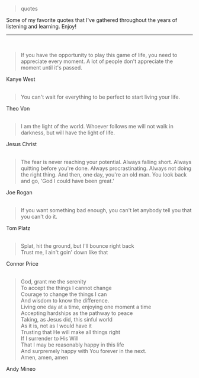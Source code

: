 > quotes

Some of my favorite quotes that I've gathered throughout the years of listening and learning. Enjoy!

---
<br>

> If you have the opportunity to play this game of life, you need to appreciate every moment. A lot of people don't appreciate the moment until it's passed.

Kanye West<br><br>

> You can't wait for everything to be perfect to start living your life.

Theo Von<br><br>

> I am the light of the world. Whoever follows me will not walk in darkness, but will have the light of life.

Jesus Christ<br><br>

> The fear is never reaching your potential. Always falling short. Always quitting before you're done. Always procrastinating. Always not doing the right thing. And then, one day, you're an old man. You look back and go, 'God I could have been great.'

Joe Rogan<br><br>

> If you want something bad enough, you can't let anybody tell you that you can't do it.

Tom Platz<br><br>

> Splat, hit the ground, but I'll bounce right back<br>Trust me, I ain't goin' down like that

Connor Price<br><br>

> God, grant me the serenity<br>To accept the things I cannot change<br>Courage to change the things I can<br>And wisdom to know the difference.<br>Living one day at a time, enjoying one moment a time<br>Accepting hardships as the pathway to peace<br>Taking, as Jesus did, this sinful world<br>As it is, not as I would have it<br>Trusting that He will make all things right<br>If I surrender to His Will<br>That I may be reasonably happy in this life<br>And surpremely happy with You forever in the next.<br>Amen, amen, amen

Andy Mineo<br><br>